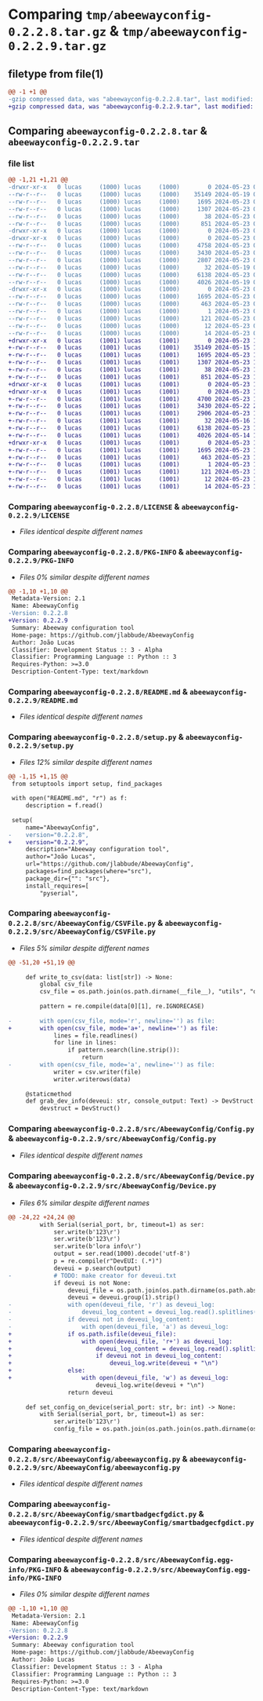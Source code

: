 # Comparing `tmp/abeewayconfig-0.2.2.8.tar.gz` & `tmp/abeewayconfig-0.2.2.9.tar.gz`

## filetype from file(1)

```diff
@@ -1 +1 @@
-gzip compressed data, was "abeewayconfig-0.2.2.8.tar", last modified: Thu May 23 03:01:29 2024, max compression
+gzip compressed data, was "abeewayconfig-0.2.2.9.tar", last modified: Thu May 23 16:33:55 2024, max compression
```

## Comparing `abeewayconfig-0.2.2.8.tar` & `abeewayconfig-0.2.2.9.tar`

### file list

```diff
@@ -1,21 +1,21 @@
-drwxr-xr-x   0 lucas     (1000) lucas     (1000)        0 2024-05-23 03:01:29.180239 abeewayconfig-0.2.2.8/
--rw-r--r--   0 lucas     (1000) lucas     (1000)    35149 2024-05-19 01:48:12.000000 abeewayconfig-0.2.2.8/LICENSE
--rw-r--r--   0 lucas     (1000) lucas     (1000)     1695 2024-05-23 03:01:29.180239 abeewayconfig-0.2.2.8/PKG-INFO
--rw-r--r--   0 lucas     (1000) lucas     (1000)     1307 2024-05-23 03:01:08.000000 abeewayconfig-0.2.2.8/README.md
--rw-r--r--   0 lucas     (1000) lucas     (1000)       38 2024-05-23 03:01:29.180239 abeewayconfig-0.2.2.8/setup.cfg
--rw-r--r--   0 lucas     (1000) lucas     (1000)      851 2024-05-23 02:53:17.000000 abeewayconfig-0.2.2.8/setup.py
-drwxr-xr-x   0 lucas     (1000) lucas     (1000)        0 2024-05-23 03:01:29.176905 abeewayconfig-0.2.2.8/src/
-drwxr-xr-x   0 lucas     (1000) lucas     (1000)        0 2024-05-23 03:01:29.176905 abeewayconfig-0.2.2.8/src/AbeewayConfig/
--rw-r--r--   0 lucas     (1000) lucas     (1000)     4758 2024-05-23 02:51:28.000000 abeewayconfig-0.2.2.8/src/AbeewayConfig/CSVFile.py
--rw-r--r--   0 lucas     (1000) lucas     (1000)     3430 2024-05-23 00:22:55.000000 abeewayconfig-0.2.2.8/src/AbeewayConfig/Config.py
--rw-r--r--   0 lucas     (1000) lucas     (1000)     2807 2024-05-23 00:22:55.000000 abeewayconfig-0.2.2.8/src/AbeewayConfig/Device.py
--rw-r--r--   0 lucas     (1000) lucas     (1000)       32 2024-05-19 01:48:12.000000 abeewayconfig-0.2.2.8/src/AbeewayConfig/__init__.py
--rw-r--r--   0 lucas     (1000) lucas     (1000)     6138 2024-05-23 02:27:42.000000 abeewayconfig-0.2.2.8/src/AbeewayConfig/abeewayconfig.py
--rw-r--r--   0 lucas     (1000) lucas     (1000)     4026 2024-05-19 01:48:12.000000 abeewayconfig-0.2.2.8/src/AbeewayConfig/smartbadgecfgdict.py
-drwxr-xr-x   0 lucas     (1000) lucas     (1000)        0 2024-05-23 03:01:29.180239 abeewayconfig-0.2.2.8/src/AbeewayConfig.egg-info/
--rw-r--r--   0 lucas     (1000) lucas     (1000)     1695 2024-05-23 03:01:29.000000 abeewayconfig-0.2.2.8/src/AbeewayConfig.egg-info/PKG-INFO
--rw-r--r--   0 lucas     (1000) lucas     (1000)      463 2024-05-23 03:01:29.000000 abeewayconfig-0.2.2.8/src/AbeewayConfig.egg-info/SOURCES.txt
--rw-r--r--   0 lucas     (1000) lucas     (1000)        1 2024-05-23 03:01:29.000000 abeewayconfig-0.2.2.8/src/AbeewayConfig.egg-info/dependency_links.txt
--rw-r--r--   0 lucas     (1000) lucas     (1000)      121 2024-05-23 03:01:29.000000 abeewayconfig-0.2.2.8/src/AbeewayConfig.egg-info/entry_points.txt
--rw-r--r--   0 lucas     (1000) lucas     (1000)       12 2024-05-23 03:01:29.000000 abeewayconfig-0.2.2.8/src/AbeewayConfig.egg-info/requires.txt
--rw-r--r--   0 lucas     (1000) lucas     (1000)       14 2024-05-23 03:01:29.000000 abeewayconfig-0.2.2.8/src/AbeewayConfig.egg-info/top_level.txt
+drwxr-xr-x   0 lucas     (1001) lucas     (1001)        0 2024-05-23 16:33:55.008016 abeewayconfig-0.2.2.9/
+-rw-r--r--   0 lucas     (1001) lucas     (1001)    35149 2024-05-15 17:30:13.000000 abeewayconfig-0.2.2.9/LICENSE
+-rw-r--r--   0 lucas     (1001) lucas     (1001)     1695 2024-05-23 16:33:55.008016 abeewayconfig-0.2.2.9/PKG-INFO
+-rw-r--r--   0 lucas     (1001) lucas     (1001)     1307 2024-05-23 15:33:30.000000 abeewayconfig-0.2.2.9/README.md
+-rw-r--r--   0 lucas     (1001) lucas     (1001)       38 2024-05-23 16:33:55.008016 abeewayconfig-0.2.2.9/setup.cfg
+-rw-r--r--   0 lucas     (1001) lucas     (1001)      851 2024-05-23 16:29:40.000000 abeewayconfig-0.2.2.9/setup.py
+drwxr-xr-x   0 lucas     (1001) lucas     (1001)        0 2024-05-23 16:33:55.004683 abeewayconfig-0.2.2.9/src/
+drwxr-xr-x   0 lucas     (1001) lucas     (1001)        0 2024-05-23 16:33:55.008016 abeewayconfig-0.2.2.9/src/AbeewayConfig/
+-rw-r--r--   0 lucas     (1001) lucas     (1001)     4700 2024-05-23 16:09:37.000000 abeewayconfig-0.2.2.9/src/AbeewayConfig/CSVFile.py
+-rw-r--r--   0 lucas     (1001) lucas     (1001)     3430 2024-05-22 20:24:17.000000 abeewayconfig-0.2.2.9/src/AbeewayConfig/Config.py
+-rw-r--r--   0 lucas     (1001) lucas     (1001)     2906 2024-05-23 16:27:23.000000 abeewayconfig-0.2.2.9/src/AbeewayConfig/Device.py
+-rw-r--r--   0 lucas     (1001) lucas     (1001)       32 2024-05-16 13:41:49.000000 abeewayconfig-0.2.2.9/src/AbeewayConfig/__init__.py
+-rw-r--r--   0 lucas     (1001) lucas     (1001)     6138 2024-05-23 15:33:47.000000 abeewayconfig-0.2.2.9/src/AbeewayConfig/abeewayconfig.py
+-rw-r--r--   0 lucas     (1001) lucas     (1001)     4026 2024-05-14 13:11:26.000000 abeewayconfig-0.2.2.9/src/AbeewayConfig/smartbadgecfgdict.py
+drwxr-xr-x   0 lucas     (1001) lucas     (1001)        0 2024-05-23 16:33:55.008016 abeewayconfig-0.2.2.9/src/AbeewayConfig.egg-info/
+-rw-r--r--   0 lucas     (1001) lucas     (1001)     1695 2024-05-23 16:33:54.000000 abeewayconfig-0.2.2.9/src/AbeewayConfig.egg-info/PKG-INFO
+-rw-r--r--   0 lucas     (1001) lucas     (1001)      463 2024-05-23 16:33:55.000000 abeewayconfig-0.2.2.9/src/AbeewayConfig.egg-info/SOURCES.txt
+-rw-r--r--   0 lucas     (1001) lucas     (1001)        1 2024-05-23 16:33:54.000000 abeewayconfig-0.2.2.9/src/AbeewayConfig.egg-info/dependency_links.txt
+-rw-r--r--   0 lucas     (1001) lucas     (1001)      121 2024-05-23 16:33:55.000000 abeewayconfig-0.2.2.9/src/AbeewayConfig.egg-info/entry_points.txt
+-rw-r--r--   0 lucas     (1001) lucas     (1001)       12 2024-05-23 16:33:55.000000 abeewayconfig-0.2.2.9/src/AbeewayConfig.egg-info/requires.txt
+-rw-r--r--   0 lucas     (1001) lucas     (1001)       14 2024-05-23 16:33:55.000000 abeewayconfig-0.2.2.9/src/AbeewayConfig.egg-info/top_level.txt
```

### Comparing `abeewayconfig-0.2.2.8/LICENSE` & `abeewayconfig-0.2.2.9/LICENSE`

 * *Files identical despite different names*

### Comparing `abeewayconfig-0.2.2.8/PKG-INFO` & `abeewayconfig-0.2.2.9/PKG-INFO`

 * *Files 0% similar despite different names*

```diff
@@ -1,10 +1,10 @@
 Metadata-Version: 2.1
 Name: AbeewayConfig
-Version: 0.2.2.8
+Version: 0.2.2.9
 Summary: Abeeway configuration tool
 Home-page: https://github.com/jlabbude/AbeewayConfig
 Author: João Lucas
 Classifier: Development Status :: 3 - Alpha
 Classifier: Programming Language :: Python :: 3
 Requires-Python: >=3.0
 Description-Content-Type: text/markdown
```

### Comparing `abeewayconfig-0.2.2.8/README.md` & `abeewayconfig-0.2.2.9/README.md`

 * *Files identical despite different names*

### Comparing `abeewayconfig-0.2.2.8/setup.py` & `abeewayconfig-0.2.2.9/setup.py`

 * *Files 12% similar despite different names*

```diff
@@ -1,15 +1,15 @@
 from setuptools import setup, find_packages
 
 with open("README.md", "r") as f:
     description = f.read()
 
 setup(
     name="AbeewayConfig",
-    version="0.2.2.8",
+    version="0.2.2.9",
     description="Abeeway configuration tool",
     author="João Lucas",
     url="https://github.com/jlabbude/AbeewayConfig",
     packages=find_packages(where="src"),
     package_dir={"": "src"},
     install_requires=[
         "pyserial",
```

### Comparing `abeewayconfig-0.2.2.8/src/AbeewayConfig/CSVFile.py` & `abeewayconfig-0.2.2.9/src/AbeewayConfig/CSVFile.py`

 * *Files 5% similar despite different names*

```diff
@@ -51,20 +51,19 @@
 
     def write_to_csv(data: list[str]) -> None:
         global csv_file
         csv_file = os.path.join(os.path.dirname(__file__), "utils", "output.csv")
 
         pattern = re.compile(data[0][1], re.IGNORECASE)
 
-        with open(csv_file, mode='r', newline='') as file:
+        with open(csv_file, mode='a+', newline='') as file:
             lines = file.readlines()
             for line in lines:
                 if pattern.search(line.strip()):
                     return
-        with open(csv_file, mode='a', newline='') as file:
             writer = csv.writer(file)
             writer.writerows(data)
 
     @staticmethod
     def grab_dev_info(deveui: str, console_output: Text) -> DevStruct:
         devstruct = DevStruct()
```

### Comparing `abeewayconfig-0.2.2.8/src/AbeewayConfig/Config.py` & `abeewayconfig-0.2.2.9/src/AbeewayConfig/Config.py`

 * *Files identical despite different names*

### Comparing `abeewayconfig-0.2.2.8/src/AbeewayConfig/Device.py` & `abeewayconfig-0.2.2.9/src/AbeewayConfig/Device.py`

 * *Files 6% similar despite different names*

```diff
@@ -24,22 +24,24 @@
         with Serial(serial_port, br, timeout=1) as ser:
             ser.write(b'123\r')
             ser.write(b'123\r')
             ser.write(b'lora info\r')
             output = ser.read(1000).decode('utf-8')
             p = re.compile(r"DevEUI: (.*)")
             deveui = p.search(output)
-            # TODO: make creator for deveui.txt
             if deveui is not None:
                 deveui_file = os.path.join(os.path.dirname(os.path.abspath(__file__)), "utils", "deveui.txt")
                 deveui = deveui.group(1).strip()
-                with open(deveui_file, 'r') as deveui_log:
-                    deveui_log_content = deveui_log.read().splitlines()
-                if deveui not in deveui_log_content:
-                    with open(deveui_file, 'a') as deveui_log:
+                if os.path.isfile(deveui_file):
+                    with open(deveui_file, 'r+') as deveui_log:
+                        deveui_log_content = deveui_log.read().splitlines()
+                        if deveui not in deveui_log_content:
+                            deveui_log.write(deveui + "\n")
+                else:
+                    with open(deveui_file, 'w') as deveui_log:
                         deveui_log.write(deveui + "\n")
                 return deveui
 
     def set_config_on_device(serial_port: str, br: int) -> None:
         with Serial(serial_port, br, timeout=1) as ser:
             ser.write(b'123\r')
             config_file = os.path.join(os.path.join(os.path.dirname(os.path.abspath(__file__)), "utils"), "config.cfg")
```

### Comparing `abeewayconfig-0.2.2.8/src/AbeewayConfig/abeewayconfig.py` & `abeewayconfig-0.2.2.9/src/AbeewayConfig/abeewayconfig.py`

 * *Files identical despite different names*

### Comparing `abeewayconfig-0.2.2.8/src/AbeewayConfig/smartbadgecfgdict.py` & `abeewayconfig-0.2.2.9/src/AbeewayConfig/smartbadgecfgdict.py`

 * *Files identical despite different names*

### Comparing `abeewayconfig-0.2.2.8/src/AbeewayConfig.egg-info/PKG-INFO` & `abeewayconfig-0.2.2.9/src/AbeewayConfig.egg-info/PKG-INFO`

 * *Files 0% similar despite different names*

```diff
@@ -1,10 +1,10 @@
 Metadata-Version: 2.1
 Name: AbeewayConfig
-Version: 0.2.2.8
+Version: 0.2.2.9
 Summary: Abeeway configuration tool
 Home-page: https://github.com/jlabbude/AbeewayConfig
 Author: João Lucas
 Classifier: Development Status :: 3 - Alpha
 Classifier: Programming Language :: Python :: 3
 Requires-Python: >=3.0
 Description-Content-Type: text/markdown
```

